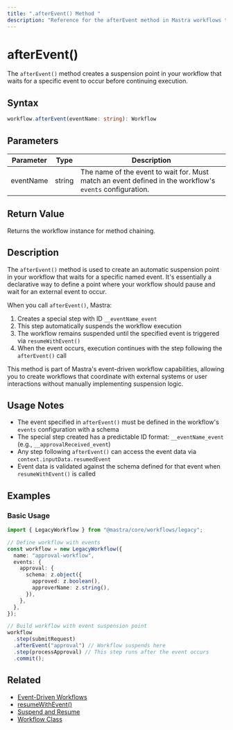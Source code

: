 ```yaml
---
title: ".afterEvent() Method "
description: "Reference for the afterEvent method in Mastra workflows that creates event-based suspension points."
---
```


# afterEvent()

The `afterEvent()` method creates a suspension point in your workflow that waits for a specific event to occur before continuing execution.

## Syntax

```typescript
workflow.afterEvent(eventName: string): Workflow
```

## Parameters

| Parameter | Type   | Description                                                                                              |
| --------- | ------ | -------------------------------------------------------------------------------------------------------- |
| eventName | string | The name of the event to wait for. Must match an event defined in the workflow's `events` configuration. |

## Return Value

Returns the workflow instance for method chaining.

## Description

The `afterEvent()` method is used to create an automatic suspension point in your workflow that waits for a specific named event. It's essentially a declarative way to define a point where your workflow should pause and wait for an external event to occur.

When you call `afterEvent()`, Mastra:

1. Creates a special step with ID `__eventName_event`
2. This step automatically suspends the workflow execution
3. The workflow remains suspended until the specified event is triggered via `resumeWithEvent()`
4. When the event occurs, execution continues with the step following the `afterEvent()` call

This method is part of Mastra's event-driven workflow capabilities, allowing you to create workflows that coordinate with external systems or user interactions without manually implementing suspension logic.

## Usage Notes

- The event specified in `afterEvent()` must be defined in the workflow's `events` configuration with a schema
- The special step created has a predictable ID format: `__eventName_event` (e.g., `__approvalReceived_event`)
- Any step following `afterEvent()` can access the event data via `context.inputData.resumedEvent`
- Event data is validated against the schema defined for that event when `resumeWithEvent()` is called

## Examples

### Basic Usage

```typescript
import { LegacyWorkflow } from "@mastra/core/workflows/legacy";

// Define workflow with events
const workflow = new LegacyWorkflow({
  name: "approval-workflow",
  events: {
    approval: {
      schema: z.object({
        approved: z.boolean(),
        approverName: z.string(),
      }),
    },
  },
});

// Build workflow with event suspension point
workflow
  .step(submitRequest)
  .afterEvent("approval") // Workflow suspends here
  .step(processApproval) // This step runs after the event occurs
  .commit();
```

## Related

- [Event-Driven Workflows](./events.md)
- [resumeWithEvent()](./resumeWithEvent.md)
- [Suspend and Resume](../../docs/workflows-legacy/suspend-and-resume.md)
- [Workflow Class](./workflow.md)
